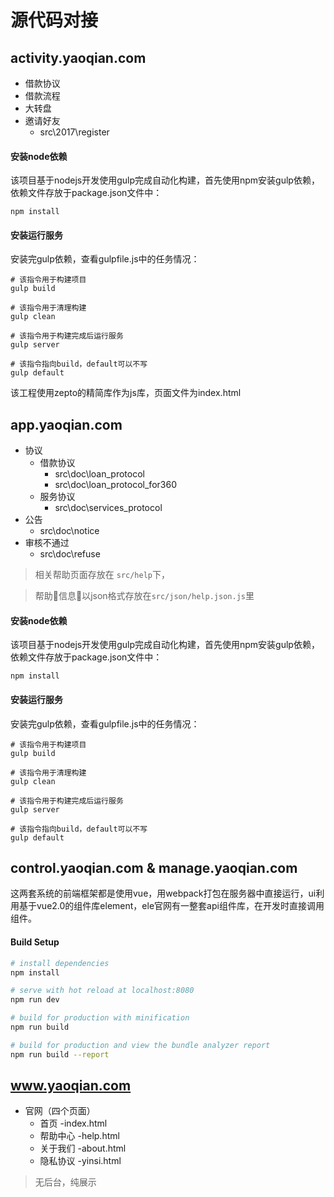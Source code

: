 # 源代码对接

## activity.yaoqian.com
- 借款协议
- 借款流程
- 大转盘
- 邀请好友
    - src\2017\register

#### 安装node依赖
该项目基于nodejs开发使用gulp完成自动化构建，首先使用npm安装gulp依赖，依赖文件存放于package.json文件中：
```
npm install
```
#### 安装运行服务
安装完gulp依赖，查看gulpfile.js中的任务情况：
```
# 该指令用于构建项目
gulp build

# 该指令用于清理构建
gulp clean

# 该指令用于构建完成后运行服务
gulp server

# 该指令指向build，default可以不写
gulp default
```
该工程使用zepto的精简库作为js库，页面文件为index.html

## app.yaoqian.com

- 协议
    - 借款协议
        - src\doc\loan_protocol
        - src\doc\loan_protocol_for360
    - 服务协议
        - src\doc\services_protocol
- 公告
    - src\doc\notice
- 审核不通过
    - src\doc\refuse

> 相关帮助页面存放在 `src/help`下，

> 帮助信息以json格式存放在`src/json/help.json.js`里

#### 安装node依赖
该项目基于nodejs开发使用gulp完成自动化构建，首先使用npm安装gulp依赖，依赖文件存放于package.json文件中：
```
npm install
```
#### 安装运行服务
安装完gulp依赖，查看gulpfile.js中的任务情况：
```
# 该指令用于构建项目
gulp build

# 该指令用于清理构建
gulp clean

# 该指令用于构建完成后运行服务
gulp server

# 该指令指向build，default可以不写
gulp default
```

## control.yaoqian.com & manage.yaoqian.com
这两套系统的前端框架都是使用vue，用webpack打包在服务器中直接运行，ui利用基于vue2.0的组件库element，ele官网有一整套api组件库，在开发时直接调用组件。
#### Build Setup

``` bash
# install dependencies
npm install

# serve with hot reload at localhost:8080
npm run dev

# build for production with minification
npm run build

# build for production and view the bundle analyzer report
npm run build --report
```

## www.yaoqian.com
- 官网（四个页面）
    - 首页    -index.html
    - 帮助中心  -help.html
    - 关于我们  -about.html
    - 隐私协议  -yinsi.html
> 无后台，纯展示



